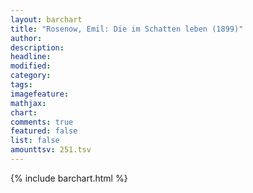 ```yaml
---
layout: barchart
title: "Rosenow, Emil: Die im Schatten leben (1899)"
author:
description:
headline:
modified:
category:
tags:
imagefeature: 
mathjax: 
chart: 
comments: true
featured: false
list: false
amounttsv: 251.tsv
---
```

{% include barchart.html %}
